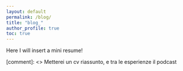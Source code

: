 ```yaml
---
layout: default
permalink: /blog/
title: "blog_"
author_profile: true
toc: true
---
```


Here I will insert a mini resume!

[comment]: <> Metterei un cv riassunto, e tra le esperienze il podcast